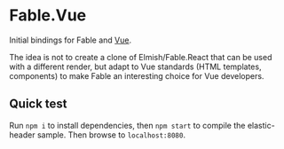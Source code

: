 # Fable.Vue

Initial bindings for Fable and [Vue](https://vuejs.org/).

The idea is not to create a clone of Elmish/Fable.React that can be used with a different render, but adapt to Vue standards (HTML templates, components) to make Fable an interesting choice for Vue developers.

## Quick test

Run `npm i` to install dependencies, then `npm start` to compile the elastic-header sample. Then browse to `localhost:8080`.
